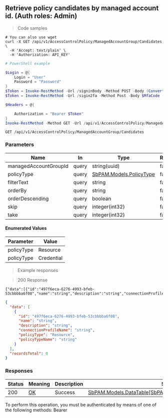 
## Retrieve policy candidates by managed account id. (Auth roles: Admin)

<a id="opIdGetPolicyCandidatesForAccountGroupAsync"></a>

> Code samples

```shell
# You can also use wget
curl -X GET /api/v1/AccessControlPolicy/ManagedAccountGroup/Candidates \
  -H 'Accept: text/plain' \
  -H 'Authorization: API_KEY'

```

```powershell
# PowerShell example

$Login = @{
    Login = "User"
    Password = "Password"
}
$Token = Invoke-RestMethod -Url /signinBody -Method POST -Body (ConvertTo-Json $Login)
$Token = Invoke-RestMethod -Url /sigin2fa -Method Post -Body $MfaCode -Headers @{Authorization: "Bearer $Token"}

$Headers = @{

    Authorization = "Bearer $Token"
}
Invoke-RestMethod -Method GET -Url /api/v1/AccessControlPolicy/ManagedAccountGroup/Candidates -Headers $Headers
```

`GET /api/v1/AccessControlPolicy/ManagedAccountGroup/Candidates`

<h3 id="retrieve-policy-candidates-by-managed-account-id.-(auth-roles:-admin)-parameters">Parameters</h3>

|Name|In|Type|Required|Description|
|---|---|---|---|---|
|managedAccountGroupId|query|string(uuid)|false|none|
|policyType|query|[SbPAM.Models.PolicyType](#schemasbpam.models.policytype)|false|none|
|filterText|query|string|false|none|
|orderBy|query|string|false|none|
|orderDescending|query|boolean|false|none|
|skip|query|integer(int32)|false|none|
|take|query|integer(int32)|false|none|

#### Enumerated Values

|Parameter|Value|
|---|---|
|policyType|Resource|
|policyType|Credential|

> Example responses

> 200 Response

```
{"data":[{"id":"497f6eca-6276-4993-bfeb-53cbbbba6f08","name":"string","description":"string","connectionProfileName":"string","policyType":"Resource","policyTypeName":"string"}],"recordsTotal":0}
```

```json
{
  "data": [
    {
      "id": "497f6eca-6276-4993-bfeb-53cbbbba6f08",
      "name": "string",
      "description": "string",
      "connectionProfileName": "string",
      "policyType": "Resource",
      "policyTypeName": "string"
    }
  ],
  "recordsTotal": 0
}
```

<h3 id="retrieve-policy-candidates-by-managed-account-id.-(auth-roles:-admin)-responses">Responses</h3>

|Status|Meaning|Description|Schema|
|---|---|---|---|
|200|[OK](https://tools.ietf.org/html/rfc7231#section-6.3.1)|Success|[SbPAM.Models.DataTable[SbPAM.Models.AccessControlPolicyDetails]](#schemasbpam.models.datatable[sbpam.models.accesscontrolpolicydetails])|

<aside class="warning">
To perform this operation, you must be authenticated by means of one of the following methods:
Bearer
</aside>


